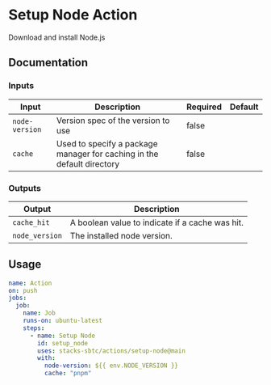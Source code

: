 # Setup Node Action

Download and install Node.js

## Documentation

### Inputs

| Input          | Description                                                            | Required | Default |
| -------------- | ---------------------------------------------------------------------- | -------- | ------- |
| `node-version` | Version spec of the version to use                                     | false    |         |
| `cache`        | Used to specify a package manager for caching in the default directory | false    |         |

### Outputs

| Output         | Description                                     |
| -------------- | ----------------------------------------------- |
| `cache_hit`    | A boolean value to indicate if a cache was hit. |
| `node_version` | The installed node version.                     |

## Usage

```yaml
name: Action
on: push
jobs:
  job:
    name: Job
    runs-on: ubuntu-latest
    steps:
      - name: Setup Node
        id: setup_node
        uses: stacks-sbtc/actions/setup-node@main
        with:
          node-version: ${{ env.NODE_VERSION }}
          cache: "pnpm"
```
